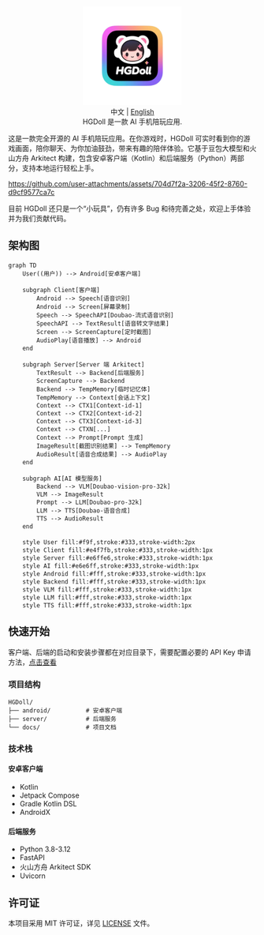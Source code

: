 <p align="center">
  <img src="https://raw.githubusercontent.com/521xueweihan/HGDoll/refs/heads/main/docs/assets/icon.png" width='200'/>
  <br>中文 | <a href="docs/README_en.md">English</a>
  <br>HGDoll 是一款 AI 手机陪玩应用.
</p>

这是一款完全开源的 AI 手机陪玩应用。在你游戏时，HGDoll 可实时看到你的游戏画面，陪你聊天、为你加油鼓劲，带来有趣的陪伴体验。它基于豆包大模型和火山方舟 Arkitect 构建，包含安卓客户端（Kotlin）和后端服务（Python）两部分，支持本地运行轻松上手。

https://github.com/user-attachments/assets/704d7f2a-3206-45f2-8760-d9cf9577ca7c

目前 HGDoll 还只是一个“小玩具”，仍有许多 Bug 和待完善之处，欢迎上手体验并为我们贡献代码。

## 架构图

```mermaid
graph TD
    User((用户)) --> Android[安卓客户端]
    
    subgraph Client[客户端]
        Android --> Speech[语音识别]
        Android --> Screen[屏幕录制]
        Speech --> SpeechAPI[Doubao-流式语音识别]
        SpeechAPI --> TextResult[语音转文字结果]
        Screen --> ScreenCapture[定时截图]
        AudioPlay[语音播放] --> Android
    end
    
    subgraph Server[Server 端 Arkitect]
        TextResult --> Backend[后端服务]
        ScreenCapture --> Backend
        Backend --> TempMemory[临时记忆体]
        TempMemory --> Context[会话上下文]
        Context --> CTX1[Context-id-1]
        Context --> CTX2[Context-id-2]
        Context --> CTX3[Context-id-3]
        Context --> CTXN[...]
        Context --> Prompt[Prompt 生成]
        ImageResult[截图识别结果] --> TempMemory
        AudioResult[语音合成结果] --> AudioPlay
    end
    
    subgraph AI[AI 模型服务]
        Backend --> VLM[Doubao-vision-pro-32k]
        VLM --> ImageResult
        Prompt --> LLM[Doubao-pro-32k]
        LLM --> TTS[Doubao-语音合成]
        TTS --> AudioResult
    end

    style User fill:#f9f,stroke:#333,stroke-width:2px
    style Client fill:#e4f7fb,stroke:#333,stroke-width:1px
    style Server fill:#e6ffe6,stroke:#333,stroke-width:1px
    style AI fill:#e6e6ff,stroke:#333,stroke-width:1px
    style Android fill:#fff,stroke:#333,stroke-width:1px
    style Backend fill:#fff,stroke:#333,stroke-width:1px
    style VLM fill:#fff,stroke:#333,stroke-width:1px
    style LLM fill:#fff,stroke:#333,stroke-width:1px
    style TTS fill:#fff,stroke:#333,stroke-width:1px
```


## 快速开始

客户端、后端的启动和安装步骤都在对应目录下，需要配置必要的 API Key 申请方法，[点击查看](docs/key.md)

### 项目结构

```
HGDoll/
├── android/          # 安卓客户端
├── server/           # 后端服务
└── docs/             # 项目文档
```

### 技术栈

#### 安卓客户端
- Kotlin
- Jetpack Compose
- Gradle Kotlin DSL
- AndroidX

#### 后端服务
- Python 3.8-3.12
- FastAPI
- 火山方舟 Arkitect SDK
- Uvicorn


## 许可证

本项目采用 MIT 许可证，详见 [LICENSE](LICENSE) 文件。
